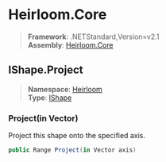 # Heirloom.Core

> **Framework**: .NETStandard,Version=v2.1  
> **Assembly**: [Heirloom.Core][0]  

## IShape.Project

> **Namespace**: [Heirloom][0]  
> **Type**: [IShape][1]  

### Project(in Vector)

Project this shape onto the specified axis.

```cs
public Range Project(in Vector axis)
```

[0]: ../../../Heirloom.Core.md
[1]: ../IShape.md
